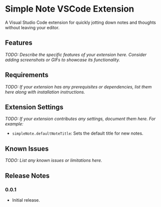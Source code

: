# Simple Note VSCode Extension

A Visual Studio Code extension for quickly jotting down notes and thoughts without leaving your editor.

## Features

_TODO: Describe the specific features of your extension here. Consider adding screenshots or GIFs to showcase its functionality._

## Requirements

_TODO: If your extension has any prerequisites or dependencies, list them here along with installation instructions._

## Extension Settings

_TODO: If your extension contributes any settings, document them here. For example:_

* `simpleNote.defaultNoteTitle`: Sets the default title for new notes.

## Known Issues

_TODO: List any known issues or limitations here._

## Release Notes

### 0.0.1

- Initial release.